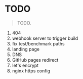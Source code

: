 # TODO

> TODO.

1. 404
2. webhook server to trigger build
3. fix test/benchmark paths
4. landing page
5. DNS
6. GitHub pages redirect
7. let's encrypt
8. nginx https config

